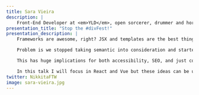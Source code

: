 ```yaml
---
title: Sara Vieira
description: |
    Front-End Developer at <em>YLD</em>, open sorcerer, drummer and horror movie fangirl. The internet is Amazing
presentation_title: "Stop the #divFest!"
presentation_description: |
    Frameworks are awesome, right? JSX and templates are the best thing since sliced bread!

    Problem is we stopped taking semantic into consideration and started the #divFest and not everything is a div or neither should it be.

    This has huge implications for both accessibility, SEO, and just code readability in general, it's also something we can fix with just some tricks.

    In this talk I will focus in React and Vue but these ideas can be used in any framework you choose to use.
twitter: NikkitaFTW
image: sara-vieira.jpg
---
```

